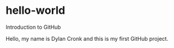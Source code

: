 # hello-world
Introduction to GitHub

Hello, my name is Dylan Cronk and this is my first GitHub project.
